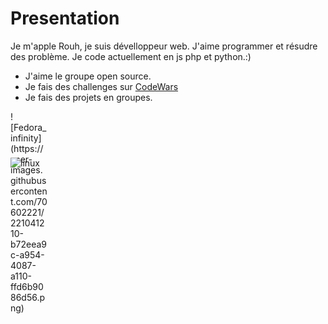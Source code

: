 # Presentation
Je m'apple Rouh, je suis dévelloppeur web. J'aime programmer et résudre des problème. Je code actuellement en js php et python.:)
- J'aime le groupe open source.
- Je fais des challenges sur [CodeWars](https://www.codewars.com/users/Huor97)
- Je fais des projets en groupes.

<div style="width:60px ; height:60px">
![Fedora_infinity](https://user-images.githubusercontent.com/70602221/221041210-b72eea9c-a954-4087-a110-ffd6b9086d56.png)
</div>

![linux](https://user-images.githubusercontent.com/70602221/221041266-d0609219-e7cb-4095-979a-e0f320b25498.png)

